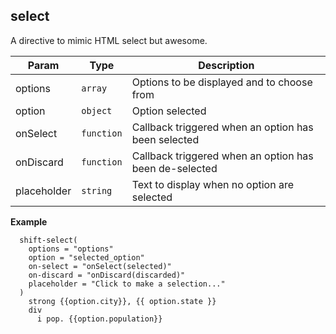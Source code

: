 <a name="shift.components.module_select"></a>
## select
A directive to mimic HTML select but awesome.


| Param | Type | Description |
| --- | --- | --- |
| options | <code>array</code> | Options to be displayed and to choose from |
| option | <code>object</code> | Option selected |
| onSelect | <code>function</code> | Callback triggered when an option has been selected |
| onDiscard | <code>function</code> | Callback triggered when an option has been de-selected |
| placeholder | <code>string</code> | Text to display when no option are selected |

**Example**  
```jade
  shift-select(
    options = "options"
    option = "selected_option"
    on-select = "onSelect(selected)"
    on-discard = "onDiscard(discarded)"
    placeholder = "Click to make a selection..."
  )
    strong {{option.city}}, {{ option.state }}
    div
      i pop. {{option.population}}
```
